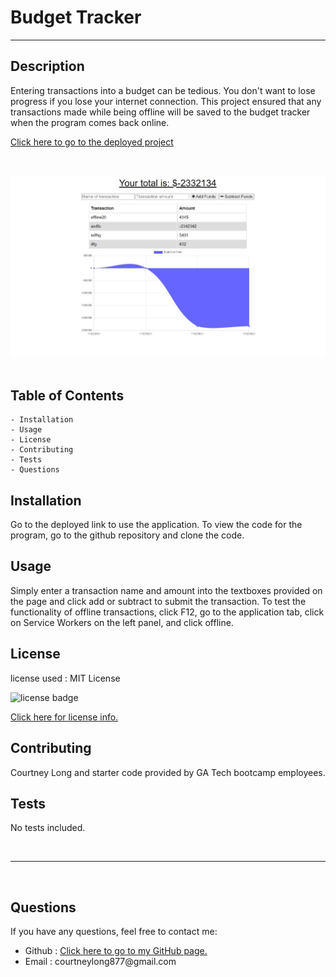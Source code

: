 # Budget Tracker
---
## Description
Entering transactions into a budget can be tedious.  You don't want to lose progress if you lose your internet connection.  This project ensured that any transactions made while being offline will be saved to the budget tracker when the program comes back online.

<a href="https://whispering-reaches-14470.herokuapp.com/">Click here to go to the deployed project</a>

<br>
<br>

<img src="public/assets/budget.jpg" alt = "Image of the deployed application">

<br>
<br>

## Table of Contents
    - Installation
    - Usage
    - License
    - Contributing
    - Tests
    - Questions

## Installation
Go to the deployed link to use the application.  To view the code for the program, go to the github repository and clone the code.

## Usage
Simply enter a transaction name and amount into the textboxes provided on the page and click add or subtract to submit the transaction.  To test the functionality of offline transactions, click F12, go to the application tab, click on Service Workers on the left panel, and click offline.

## License
license used : MIT License

<img src="https://img.shields.io/badge/license-MIT-blue.svg" alt="license badge">

<br>

<a href="https://opensource.org/licenses/MIT">Click here for license info.</a>

## Contributing
Courtney Long and starter code provided by GA Tech bootcamp employees.

## Tests

No tests included.

<br>

--- 

<br>

## Questions

If you have any questions, feel free to contact me:
<ul>
<li> Github : <a href="https://github.com/courtbourt12">Click here to go to my GitHub page.</a> </li>
<li> Email : courtneylong877@gmail.com </li>
</ul>